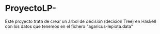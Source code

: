 # ProyectoLP-
Este proyecto trata de crear un árbol de decisión (decision Tree) en Haskell con los datos que tenemos en el fichero "agaricus-lepiota.data"
